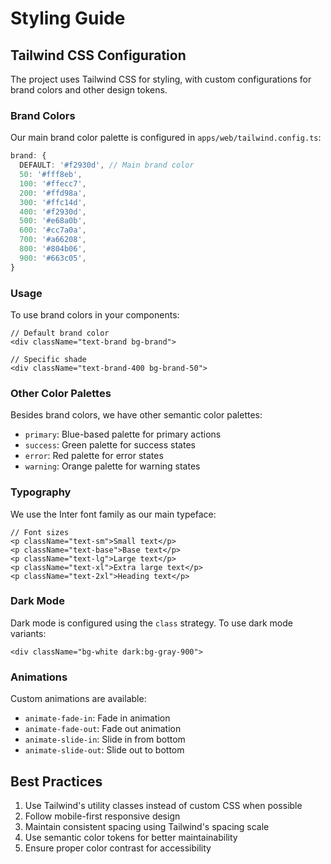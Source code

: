 # Styling Guide

## Tailwind CSS Configuration

The project uses Tailwind CSS for styling, with custom configurations for brand colors and other design tokens.

### Brand Colors

Our main brand color palette is configured in `apps/web/tailwind.config.ts`:

```typescript
brand: {
  DEFAULT: '#f2930d', // Main brand color
  50: '#fff8eb',
  100: '#ffecc7',
  200: '#ffd98a',
  300: '#ffc14d',
  400: '#f2930d',
  500: '#e68a0b',
  600: '#cc7a0a',
  700: '#a66208',
  800: '#804b06',
  900: '#663c05',
}
```

### Usage

To use brand colors in your components:

```tsx
// Default brand color
<div className="text-brand bg-brand">

// Specific shade
<div className="text-brand-400 bg-brand-50">
```

### Other Color Palettes

Besides brand colors, we have other semantic color palettes:

- `primary`: Blue-based palette for primary actions
- `success`: Green palette for success states
- `error`: Red palette for error states
- `warning`: Orange palette for warning states

### Typography

We use the Inter font family as our main typeface:

```tsx
// Font sizes
<p className="text-sm">Small text</p>
<p className="text-base">Base text</p>
<p className="text-lg">Large text</p>
<p className="text-xl">Extra large text</p>
<p className="text-2xl">Heading text</p>
```

### Dark Mode

Dark mode is configured using the `class` strategy. To use dark mode variants:

```tsx
<div className="bg-white dark:bg-gray-900">
```

### Animations

Custom animations are available:

- `animate-fade-in`: Fade in animation
- `animate-fade-out`: Fade out animation
- `animate-slide-in`: Slide in from bottom
- `animate-slide-out`: Slide out to bottom

## Best Practices

1. Use Tailwind's utility classes instead of custom CSS when possible
2. Follow mobile-first responsive design
3. Maintain consistent spacing using Tailwind's spacing scale
4. Use semantic color tokens for better maintainability
5. Ensure proper color contrast for accessibility 